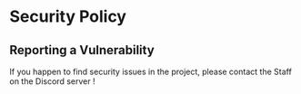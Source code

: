 # Security Policy

## Reporting a Vulnerability

If you happen to find security issues in the project, please contact the Staff on the Discord server !
